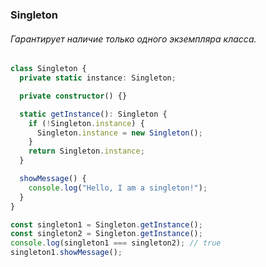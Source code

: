 ### Singleton

###### Гарантирует наличие только одного экземпляра класса.

```ts
class Singleton {
  private static instance: Singleton;

  private constructor() {}

  static getInstance(): Singleton {
    if (!Singleton.instance) {
      Singleton.instance = new Singleton();
    }
    return Singleton.instance;
  }

  showMessage() {
    console.log("Hello, I am a singleton!");
  }
}

const singleton1 = Singleton.getInstance();
const singleton2 = Singleton.getInstance();
console.log(singleton1 === singleton2); // true
singleton1.showMessage();
```
